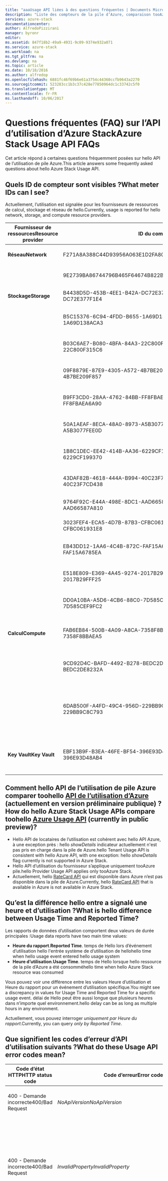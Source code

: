 ```yaml
---
title: "aaaUsage API liées à des questions fréquentes | Documents Microsoft"
description: "Liste des compteurs de la pile d’Azure, comparaison tooAzure l’utilisation des API, l’utilisation et signalés temps, les codes d’erreur."
services: azure-stack
documentationcenter: 
author: AlfredoPizzirani
manager: byronr
editor: 
ms.assetid: 847f18b2-49a9-4931-9c09-9374e932a071
ms.service: azure-stack
ms.workload: na
ms.tgt_pltfrm: na
ms.devlang: na
ms.topic: article
ms.date: 10/18/2016
ms.author: alfredop
ms.openlocfilehash: 6881fc46f69b6e61a3754c44360ccfb9643a2270
ms.sourcegitcommit: 523283cc1b3c37c428e77850964dc1c33742c5f0
ms.translationtype: MT
ms.contentlocale: fr-FR
ms.lasthandoff: 10/06/2017
---
```

# <a name="azure-stack-usage-api-faqs"></a><span data-ttu-id="71a37-103">Questions fréquentes (FAQ) sur l’API d’utilisation d’Azure Stack</span><span class="sxs-lookup"><span data-stu-id="71a37-103">Azure Stack Usage API FAQs</span></span>
<span data-ttu-id="71a37-104">Cet article répond à certaines questions fréquemment posées sur hello API de l’utilisation de pile Azure.</span><span class="sxs-lookup"><span data-stu-id="71a37-104">This article answers some frequently asked questions about hello Azure Stack Usage API.</span></span>

## <a name="what-meter-ids-can-i-see"></a><span data-ttu-id="71a37-105">Quels ID de compteur sont visibles ?</span><span class="sxs-lookup"><span data-stu-id="71a37-105">What meter IDs can I see?</span></span>
<span data-ttu-id="71a37-106">Actuellement, l’utilisation est signalée pour les fournisseurs de ressources de calcul, stockage et réseau de hello.</span><span class="sxs-lookup"><span data-stu-id="71a37-106">Currently, usage is reported for hello network, storage, and compute resource providers.</span></span>

| <span data-ttu-id="71a37-107">**Fournisseur de ressources**</span><span class="sxs-lookup"><span data-stu-id="71a37-107">**Resource provider**</span></span> | <span data-ttu-id="71a37-108">**ID du compteur**</span><span class="sxs-lookup"><span data-stu-id="71a37-108">**Meter ID**</span></span> | <span data-ttu-id="71a37-109">**Nom du compteur**</span><span class="sxs-lookup"><span data-stu-id="71a37-109">**Meter name**</span></span> | <span data-ttu-id="71a37-110">**Unité**</span><span class="sxs-lookup"><span data-stu-id="71a37-110">**Unit**</span></span> | <span data-ttu-id="71a37-111">**Informations supplémentaires**</span><span class="sxs-lookup"><span data-stu-id="71a37-111">**Additional info**</span></span> |
| --- | --- | --- | --- | --- | 
| <span data-ttu-id="71a37-112">**Réseau**</span><span class="sxs-lookup"><span data-stu-id="71a37-112">**Network**</span></span> |<span data-ttu-id="71a37-113">F271A8A388C44D93956A063E1D2FA80B</span><span class="sxs-lookup"><span data-stu-id="71a37-113">F271A8A388C44D93956A063E1D2FA80B</span></span> |<span data-ttu-id="71a37-114">Static IP Address Usage</span><span class="sxs-lookup"><span data-stu-id="71a37-114">Static IP Address Usage</span></span> |<span data-ttu-id="71a37-115">Adresses IP</span><span class="sxs-lookup"><span data-stu-id="71a37-115">IP addresses</span></span>|<span data-ttu-id="71a37-116">Nombre d’adresses IP utilisées</span><span class="sxs-lookup"><span data-stu-id="71a37-116">Count of IP addressess used</span></span> | 
| |<span data-ttu-id="71a37-117">9E2739BA86744796B465F64674B822BA</span><span class="sxs-lookup"><span data-stu-id="71a37-117">9E2739BA86744796B465F64674B822BA</span></span> |<span data-ttu-id="71a37-118">Dynamic IP Address Usage</span><span class="sxs-lookup"><span data-stu-id="71a37-118">Dynamic IP Address Usage</span></span> |<span data-ttu-id="71a37-119">Adresses IP</span><span class="sxs-lookup"><span data-stu-id="71a37-119">IP addresses</span></span>|<span data-ttu-id="71a37-120">Nombre d’adresses IP utilisées</span><span class="sxs-lookup"><span data-stu-id="71a37-120">Count of IP addressess used</span></span> | 
| <span data-ttu-id="71a37-121">**Stockage**</span><span class="sxs-lookup"><span data-stu-id="71a37-121">**Storage**</span></span> |<span data-ttu-id="71a37-122">B4438D5D-453B-4EE1-B42A-DC72E377F1E4</span><span class="sxs-lookup"><span data-stu-id="71a37-122">B4438D5D-453B-4EE1-B42A-DC72E377F1E4</span></span> |<span data-ttu-id="71a37-123">TableCapacity</span><span class="sxs-lookup"><span data-stu-id="71a37-123">TableCapacity</span></span> |<span data-ttu-id="71a37-124">Go\*heures</span><span class="sxs-lookup"><span data-stu-id="71a37-124">GB\*hours</span></span> |<span data-ttu-id="71a37-125">Capacité totale consommée par table</span><span class="sxs-lookup"><span data-stu-id="71a37-125">Total capacity consumed by tables</span></span> |
| | <span data-ttu-id="71a37-126">B5C15376-6C94-4FDD-B655-1A69D138ACA3</span><span class="sxs-lookup"><span data-stu-id="71a37-126">B5C15376-6C94-4FDD-B655-1A69D138ACA3</span></span> |<span data-ttu-id="71a37-127">PageBlobCapacity</span><span class="sxs-lookup"><span data-stu-id="71a37-127">PageBlobCapacity</span></span> |<span data-ttu-id="71a37-128">Go\*heures</span><span class="sxs-lookup"><span data-stu-id="71a37-128">GB\*hours</span></span> |<span data-ttu-id="71a37-129">Capacité totale consommée par objet blob de pages</span><span class="sxs-lookup"><span data-stu-id="71a37-129">Total capacity consumed by page blobs</span></span> |
| | <span data-ttu-id="71a37-130">B03C6AE7-B080-4BFA-84A3-22C800F315C6</span><span class="sxs-lookup"><span data-stu-id="71a37-130">B03C6AE7-B080-4BFA-84A3-22C800F315C6</span></span> |<span data-ttu-id="71a37-131">QueueCapacity</span><span class="sxs-lookup"><span data-stu-id="71a37-131">QueueCapacity</span></span> |<span data-ttu-id="71a37-132">Go\*heures</span><span class="sxs-lookup"><span data-stu-id="71a37-132">GB\*hours</span></span> |<span data-ttu-id="71a37-133">Capacité totale consommée par file d’attente</span><span class="sxs-lookup"><span data-stu-id="71a37-133">Total capacity consumed by queue</span></span> |
| | <span data-ttu-id="71a37-134">09F8879E-87E9-4305-A572-4B7BE209F857</span><span class="sxs-lookup"><span data-stu-id="71a37-134">09F8879E-87E9-4305-A572-4B7BE209F857</span></span> |<span data-ttu-id="71a37-135">BlockBlobCapacity</span><span class="sxs-lookup"><span data-stu-id="71a37-135">BlockBlobCapacity</span></span> |<span data-ttu-id="71a37-136">Go\*heures</span><span class="sxs-lookup"><span data-stu-id="71a37-136">GB\*hours</span></span> |<span data-ttu-id="71a37-137">Capacité totale consommée par objet blob de blocs</span><span class="sxs-lookup"><span data-stu-id="71a37-137">Total capacity consumed by block blobs</span></span> |
| | <span data-ttu-id="71a37-138">B9FF3CD0-28AA-4762-84BB-FF8FBAEA6A90</span><span class="sxs-lookup"><span data-stu-id="71a37-138">B9FF3CD0-28AA-4762-84BB-FF8FBAEA6A90</span></span> |<span data-ttu-id="71a37-139">TableTransactions</span><span class="sxs-lookup"><span data-stu-id="71a37-139">TableTransactions</span></span> |<span data-ttu-id="71a37-140">Nombre de requêtes en 10 000 s</span><span class="sxs-lookup"><span data-stu-id="71a37-140">Request count in 10,000s</span></span> |<span data-ttu-id="71a37-141">Requêtes de service de Table (en 10 000 s)</span><span class="sxs-lookup"><span data-stu-id="71a37-141">Table service requests (in 10,000s)</span></span> |
| | <span data-ttu-id="71a37-142">50A1AEAF-8ECA-48A0-8973-A5B3077FEE0D</span><span class="sxs-lookup"><span data-stu-id="71a37-142">50A1AEAF-8ECA-48A0-8973-A5B3077FEE0D</span></span> |<span data-ttu-id="71a37-143">TableDataTransIn</span><span class="sxs-lookup"><span data-stu-id="71a37-143">TableDataTransIn</span></span> |<span data-ttu-id="71a37-144">Données en entrée, en Go</span><span class="sxs-lookup"><span data-stu-id="71a37-144">Ingress data in GB</span></span> |<span data-ttu-id="71a37-145">Entrée de données de service de Table, en Go</span><span class="sxs-lookup"><span data-stu-id="71a37-145">Table service data ingress in GB</span></span> |
| | <span data-ttu-id="71a37-146">1B8C1DEC-EE42-414B-AA36-6229CF199370</span><span class="sxs-lookup"><span data-stu-id="71a37-146">1B8C1DEC-EE42-414B-AA36-6229CF199370</span></span> |<span data-ttu-id="71a37-147">TableDataTransOut</span><span class="sxs-lookup"><span data-stu-id="71a37-147">TableDataTransOut</span></span> |<span data-ttu-id="71a37-148">Sortie, en Go</span><span class="sxs-lookup"><span data-stu-id="71a37-148">Outgress in GB</span></span> |<span data-ttu-id="71a37-149">Sortie de données de service de Table, en Go</span><span class="sxs-lookup"><span data-stu-id="71a37-149">Table service data egress in GB</span></span> |
| | <span data-ttu-id="71a37-150">43DAF82B-4618-444A-B994-40C23F7CD438</span><span class="sxs-lookup"><span data-stu-id="71a37-150">43DAF82B-4618-444A-B994-40C23F7CD438</span></span> |<span data-ttu-id="71a37-151">BlobTransactions</span><span class="sxs-lookup"><span data-stu-id="71a37-151">BlobTransactions</span></span> |<span data-ttu-id="71a37-152">Nombre de requêtes en 10 000 s</span><span class="sxs-lookup"><span data-stu-id="71a37-152">Requests count in 10,000s</span></span> |<span data-ttu-id="71a37-153">Requêtes de service BLOB (en 10 000 s)</span><span class="sxs-lookup"><span data-stu-id="71a37-153">Blob service requests (in 10,000s)</span></span> |
| | <span data-ttu-id="71a37-154">9764F92C-E44A-498E-8DC1-AAD66587A810</span><span class="sxs-lookup"><span data-stu-id="71a37-154">9764F92C-E44A-498E-8DC1-AAD66587A810</span></span> |<span data-ttu-id="71a37-155">BlobDataTransIn</span><span class="sxs-lookup"><span data-stu-id="71a37-155">BlobDataTransIn</span></span> |<span data-ttu-id="71a37-156">Données en entrée, en Go</span><span class="sxs-lookup"><span data-stu-id="71a37-156">Ingress data in GB</span></span> |<span data-ttu-id="71a37-157">Entrée de données de service BLOB, en Go</span><span class="sxs-lookup"><span data-stu-id="71a37-157">Blob service data ingress in GB</span></span> |
| | <span data-ttu-id="71a37-158">3023FEF4-ECA5-4D7B-87B3-CFBC061931E8</span><span class="sxs-lookup"><span data-stu-id="71a37-158">3023FEF4-ECA5-4D7B-87B3-CFBC061931E8</span></span> |<span data-ttu-id="71a37-159">BlobDataTransOut</span><span class="sxs-lookup"><span data-stu-id="71a37-159">BlobDataTransOut</span></span> |<span data-ttu-id="71a37-160">Sortie, en Go</span><span class="sxs-lookup"><span data-stu-id="71a37-160">Outgress in GB</span></span> |<span data-ttu-id="71a37-161">Sortie de données de service BLOB, en Go</span><span class="sxs-lookup"><span data-stu-id="71a37-161">Blob service data egress in GB</span></span> |
| | <span data-ttu-id="71a37-162">EB43DD12-1AA6-4C4B-872C-FAF15A6785EA</span><span class="sxs-lookup"><span data-stu-id="71a37-162">EB43DD12-1AA6-4C4B-872C-FAF15A6785EA</span></span> |<span data-ttu-id="71a37-163">QueueTransactions</span><span class="sxs-lookup"><span data-stu-id="71a37-163">QueueTransactions</span></span> |<span data-ttu-id="71a37-164">Nombre de requêtes en 10 000 s</span><span class="sxs-lookup"><span data-stu-id="71a37-164">Requests count in 10,000s</span></span> |<span data-ttu-id="71a37-165">Requêtes de service de File d’attente (en 10 000 s)</span><span class="sxs-lookup"><span data-stu-id="71a37-165">Queue service requests (in 10,000s)</span></span> |
| | <span data-ttu-id="71a37-166">E518E809-E369-4A45-9274-2017B29FFF25</span><span class="sxs-lookup"><span data-stu-id="71a37-166">E518E809-E369-4A45-9274-2017B29FFF25</span></span> |<span data-ttu-id="71a37-167">QueueDataTransIn</span><span class="sxs-lookup"><span data-stu-id="71a37-167">QueueDataTransIn</span></span> |<span data-ttu-id="71a37-168">Données en entrée, en Go</span><span class="sxs-lookup"><span data-stu-id="71a37-168">Ingress data in GB</span></span> |<span data-ttu-id="71a37-169">Entrée de données de service de File d’attente, en Go</span><span class="sxs-lookup"><span data-stu-id="71a37-169">Queue service data ingress in GB</span></span> | 
| | <span data-ttu-id="71a37-170">DD0A10BA-A5D6-4CB6-88C0-7D585CEF9FC2</span><span class="sxs-lookup"><span data-stu-id="71a37-170">DD0A10BA-A5D6-4CB6-88C0-7D585CEF9FC2</span></span> |<span data-ttu-id="71a37-171">QueueDataTransOut</span><span class="sxs-lookup"><span data-stu-id="71a37-171">QueueDataTransOut</span></span> |<span data-ttu-id="71a37-172">Sortie, en Go</span><span class="sxs-lookup"><span data-stu-id="71a37-172">Outgress in GB</span></span> |<span data-ttu-id="71a37-173">Sortie de données de service de File d’attente, en Go</span><span class="sxs-lookup"><span data-stu-id="71a37-173">Queue service data egress in GB</span></span> |
| <span data-ttu-id="71a37-174">**Calcul**</span><span class="sxs-lookup"><span data-stu-id="71a37-174">**Compute**</span></span> |<span data-ttu-id="71a37-175">FAB6EB84-500B-4A09-A8CA-7358F8BBAEA5</span><span class="sxs-lookup"><span data-stu-id="71a37-175">FAB6EB84-500B-4A09-A8CA-7358F8BBAEA5</span></span> |<span data-ttu-id="71a37-176">Base VM Size Hours</span><span class="sxs-lookup"><span data-stu-id="71a37-176">Base VM Size Hours</span></span> |<span data-ttu-id="71a37-177">Minutes de mémoire à tores magnétiques virtuelle</span><span class="sxs-lookup"><span data-stu-id="71a37-177">Virtual core minutes</span></span> | <span data-ttu-id="71a37-178">Nombre de fois où le vcores minutes hello qu'exécution de la machine virtuelle</span><span class="sxs-lookup"><span data-stu-id="71a37-178">Number of vcores times minutes hello VM ran</span></span> |
| |<span data-ttu-id="71a37-179">9CD92D4C-BAFD-4492-B278-BEDC2DE8232A</span><span class="sxs-lookup"><span data-stu-id="71a37-179">9CD92D4C-BAFD-4492-B278-BEDC2DE8232A</span></span> |<span data-ttu-id="71a37-180">Windows VM Size Hours</span><span class="sxs-lookup"><span data-stu-id="71a37-180">Windows VM Size Hours</span></span> |<span data-ttu-id="71a37-181">Minutes de mémoire à tores magnétiques virtuelle</span><span class="sxs-lookup"><span data-stu-id="71a37-181">Virtual core minutes</span></span> | <span data-ttu-id="71a37-182">Nombre de fois où le vcores minutes hello qu'exécution de la machine virtuelle</span><span class="sxs-lookup"><span data-stu-id="71a37-182">Number of vcores times minutes hello VM ran</span></span> |
| |<span data-ttu-id="71a37-183">6DAB500F-A4FD-49C4-956D-229BB9C8C793</span><span class="sxs-lookup"><span data-stu-id="71a37-183">6DAB500F-A4FD-49C4-956D-229BB9C8C793</span></span> |<span data-ttu-id="71a37-184">VM size hours</span><span class="sxs-lookup"><span data-stu-id="71a37-184">VM size hours</span></span> |<span data-ttu-id="71a37-185">Heures de machine virtuelle</span><span class="sxs-lookup"><span data-stu-id="71a37-185">VM hours</span></span> |<span data-ttu-id="71a37-186">Capture à la fois la machine virtuelle de base et la machine virtuelle Windows.</span><span class="sxs-lookup"><span data-stu-id="71a37-186">Captures both Base and Windows VM.</span></span> <span data-ttu-id="71a37-187">Ne s’ajuste pas en fonction des vcores</span><span class="sxs-lookup"><span data-stu-id="71a37-187">Does not adjust for vcores</span></span> |
| <span data-ttu-id="71a37-188">**Key Vault**</span><span class="sxs-lookup"><span data-stu-id="71a37-188">**Key Vault**</span></span> | <span data-ttu-id="71a37-189">EBF13B9F-B3EA-46FE-BF54-396E93D48AB4</span><span class="sxs-lookup"><span data-stu-id="71a37-189">EBF13B9F-B3EA-46FE-BF54-396E93D48AB4</span></span> |<span data-ttu-id="71a37-190">Key Vault transactions</span><span class="sxs-lookup"><span data-stu-id="71a37-190">Key Vault transactions</span></span> | <span data-ttu-id="71a37-191">Nombre de requêtes en 10 000 s</span><span class="sxs-lookup"><span data-stu-id="71a37-191">Request count in 10000s</span></span>| <span data-ttu-id="71a37-192">Nombre de requêtes d’API REST reçues par le plan de données Key Vault</span><span class="sxs-lookup"><span data-stu-id="71a37-192">Number of REST API requests received by Key Vault data plane</span></span> |

## <a name="how-do-hello-azure-stack-usage-apis-compare-toohello-azure-usage-apihttpsmsdnmicrosoftcomlibraryazure1ea5b323-54bb-423d-916f-190de96c6a3c-currently-in-public-preview"></a><span data-ttu-id="71a37-193">Comment hello API de l’utilisation de pile Azure comparer toohello [API de l’utilisation d’Azure](https://msdn.microsoft.com/library/azure/1ea5b323-54bb-423d-916f-190de96c6a3c) (actuellement en version préliminaire publique) ?</span><span class="sxs-lookup"><span data-stu-id="71a37-193">How do hello Azure Stack Usage APIs compare toohello [Azure Usage API](https://msdn.microsoft.com/library/azure/1ea5b323-54bb-423d-916f-190de96c6a3c) (currently in public preview)?</span></span>
* <span data-ttu-id="71a37-194">Hello API de locataires de l’utilisation est cohérent avec hello API Azure, à une exception près : hello *showDetails* indicateur actuellement n'est pas pris en charge dans la pile de Azure.</span><span class="sxs-lookup"><span data-stu-id="71a37-194">hello Tenant Usage API is consistent with hello Azure API, with one exception: hello *showDetails* flag currently is not supported in Azure Stack.</span></span>
* <span data-ttu-id="71a37-195">Hello API d’utilisation du fournisseur s’applique uniquement tooAzure pile.</span><span class="sxs-lookup"><span data-stu-id="71a37-195">hello Provider Usage API applies only tooAzure Stack.</span></span>
* <span data-ttu-id="71a37-196">Actuellement, hello [RateCard API](https://msdn.microsoft.com/en-us/library/azure/mt219004.aspx) qui est disponible dans Azure n’est pas disponible dans la pile de Azure.</span><span class="sxs-lookup"><span data-stu-id="71a37-196">Currently, hello [RateCard API](https://msdn.microsoft.com/en-us/library/azure/mt219004.aspx) that is available in Azure is not available in Azure Stack.</span></span>

## <a name="what-is-hello-difference-between-usage-time-and-reported-time"></a><span data-ttu-id="71a37-197">Qu’est la différence hello entre a signalé une heure et d’utilisation ?</span><span class="sxs-lookup"><span data-stu-id="71a37-197">What is hello difference between Usage Time and Reported Time?</span></span>
<span data-ttu-id="71a37-198">Les rapports de données d’utilisation comportent deux valeurs de durée principales :</span><span class="sxs-lookup"><span data-stu-id="71a37-198">Usage data reports have two main time values:</span></span>

* <span data-ttu-id="71a37-199">**Heure du rapport**.</span><span class="sxs-lookup"><span data-stu-id="71a37-199">**Reported Time**.</span></span> <span data-ttu-id="71a37-200">temps de Hello lors d’événement d’utilisation hello l'entrée système de d’utilisation de hello</span><span class="sxs-lookup"><span data-stu-id="71a37-200">hello time when hello usage event entered hello usage system</span></span>
* <span data-ttu-id="71a37-201">**Heure d’utilisation**.</span><span class="sxs-lookup"><span data-stu-id="71a37-201">**Usage Time**.</span></span> <span data-ttu-id="71a37-202">temps de Hello lorsque hello ressource de la pile d’Azure a été consommé</span><span class="sxs-lookup"><span data-stu-id="71a37-202">hello time when hello Azure Stack resource was consumed</span></span>

<span data-ttu-id="71a37-203">Vous pouvez voir une différence entre les valeurs Heure d’utilisation et Heure du rapport pour un événement d’utilisation spécifique.</span><span class="sxs-lookup"><span data-stu-id="71a37-203">You might see a discrepancy in values for Usage Time and Reported Time for a specific usage event.</span></span> <span data-ttu-id="71a37-204">délai de Hello peut être aussi longue que plusieurs heures dans n’importe quel environnement.</span><span class="sxs-lookup"><span data-stu-id="71a37-204">hello delay can be as long as multiple hours in any environment.</span></span>

<span data-ttu-id="71a37-205">Actuellement, vous pouvez interroger *uniquement par Heure du rapport*.</span><span class="sxs-lookup"><span data-stu-id="71a37-205">Currently, you can query *only by Reported Time*.</span></span>

## <a name="what-do-these-usage-api-error-codes-mean"></a><span data-ttu-id="71a37-206">Que signifient les codes d’erreur d’API d’utilisation suivants ?</span><span class="sxs-lookup"><span data-stu-id="71a37-206">What do these Usage API error codes mean?</span></span>
| <span data-ttu-id="71a37-207">**Code d’état HTTP**</span><span class="sxs-lookup"><span data-stu-id="71a37-207">**HTTP status code**</span></span> | <span data-ttu-id="71a37-208">**Code d’erreur**</span><span class="sxs-lookup"><span data-stu-id="71a37-208">**Error code**</span></span> | <span data-ttu-id="71a37-209">**Description**</span><span class="sxs-lookup"><span data-stu-id="71a37-209">**Description**</span></span> |
| --- | --- | --- |
| <span data-ttu-id="71a37-210">400 - Demande incorrecte</span><span class="sxs-lookup"><span data-stu-id="71a37-210">400/Bad Request</span></span> |<span data-ttu-id="71a37-211">*NoApiVersion*</span><span class="sxs-lookup"><span data-stu-id="71a37-211">*NoApiVersion*</span></span> |<span data-ttu-id="71a37-212">Hello *api-version* paramètre de requête est manquant.</span><span class="sxs-lookup"><span data-stu-id="71a37-212">hello *api-version* query parameter is missing.</span></span> |
| <span data-ttu-id="71a37-213">400 - Demande incorrecte</span><span class="sxs-lookup"><span data-stu-id="71a37-213">400/Bad Request</span></span> |<span data-ttu-id="71a37-214">*InvalidProperty*</span><span class="sxs-lookup"><span data-stu-id="71a37-214">*InvalidProperty*</span></span> |<span data-ttu-id="71a37-215">Une propriété est manquante ou a une valeur non valide.</span><span class="sxs-lookup"><span data-stu-id="71a37-215">A property is missing or has an invalid value.</span></span> <span data-ttu-id="71a37-216">message de type Hello dans le code d’erreur hello dans le corps de la réponse hello identifie hello propriété manquante.</span><span class="sxs-lookup"><span data-stu-id="71a37-216">hello message in hello error code in hello response body identifies hello missing property.</span></span> |
| <span data-ttu-id="71a37-217">400 - Demande incorrecte</span><span class="sxs-lookup"><span data-stu-id="71a37-217">400/Bad Request</span></span> |<span data-ttu-id="71a37-218">*RequestEndTimeIsInFuture*</span><span class="sxs-lookup"><span data-stu-id="71a37-218">*RequestEndTimeIsInFuture*</span></span> |<span data-ttu-id="71a37-219">Hello valeur pour *ReportedEndTime* est Bonjour futures.</span><span class="sxs-lookup"><span data-stu-id="71a37-219">hello value for *ReportedEndTime* is in hello future.</span></span> <span data-ttu-id="71a37-220">Valeurs Bonjour futures ne sont pas autorisées pour cet argument.</span><span class="sxs-lookup"><span data-stu-id="71a37-220">Values in hello future are not allowed for this argument.</span></span> |
| <span data-ttu-id="71a37-221">400 - Demande incorrecte</span><span class="sxs-lookup"><span data-stu-id="71a37-221">400/Bad Request</span></span> |<span data-ttu-id="71a37-222">*SubscriberIdIsNotDirectTenant*</span><span class="sxs-lookup"><span data-stu-id="71a37-222">*SubscriberIdIsNotDirectTenant*</span></span> |<span data-ttu-id="71a37-223">Un appel d’API du fournisseur utilisé un ID d’abonnement qui n’est pas un client valid de l’appelant de hello.</span><span class="sxs-lookup"><span data-stu-id="71a37-223">A provider API call used a subscription ID that is not a valid tenant of hello caller.</span></span> |
| <span data-ttu-id="71a37-224">400 - Demande incorrecte</span><span class="sxs-lookup"><span data-stu-id="71a37-224">400/Bad Request</span></span> |<span data-ttu-id="71a37-225">*SubscriptionIdMissingInRequest*</span><span class="sxs-lookup"><span data-stu-id="71a37-225">*SubscriptionIdMissingInRequest*</span></span> |<span data-ttu-id="71a37-226">ID d’abonnement Hello de l’appelant de hello est manquant.</span><span class="sxs-lookup"><span data-stu-id="71a37-226">hello subscription ID of hello caller is missing.</span></span> |
| <span data-ttu-id="71a37-227">400 - Demande incorrecte</span><span class="sxs-lookup"><span data-stu-id="71a37-227">400/Bad Request</span></span> |<span data-ttu-id="71a37-228">*InvalidAggregationGranularity*</span><span class="sxs-lookup"><span data-stu-id="71a37-228">*InvalidAggregationGranularity*</span></span> |<span data-ttu-id="71a37-229">Une granularité d’agrégation non valide a été demandée.</span><span class="sxs-lookup"><span data-stu-id="71a37-229">An invalid aggregation granularity was requested.</span></span> <span data-ttu-id="71a37-230">Les valeurs valides sont « quotidienne » et « horaire ».</span><span class="sxs-lookup"><span data-stu-id="71a37-230">Valid values are daily and hourly.</span></span> |
| <span data-ttu-id="71a37-231">503</span><span class="sxs-lookup"><span data-stu-id="71a37-231">503</span></span> |<span data-ttu-id="71a37-232">*ServiceUnavailable*</span><span class="sxs-lookup"><span data-stu-id="71a37-232">*ServiceUnavailable*</span></span> |<span data-ttu-id="71a37-233">Une erreur renouvelable s’est produite, car le service de hello est occupé ou appel de hello est limitée.</span><span class="sxs-lookup"><span data-stu-id="71a37-233">A retryable error occurred because hello service is busy or hello call is being throttled.</span></span> |

## <a name="next-steps"></a><span data-ttu-id="71a37-234">Étapes suivantes</span><span class="sxs-lookup"><span data-stu-id="71a37-234">Next Steps</span></span>
[<span data-ttu-id="71a37-235">Facturation des clients et rétrofacturation dans Azure Stack</span><span class="sxs-lookup"><span data-stu-id="71a37-235">Customer billing and chargeback in Azure Stack</span></span>](azure-stack-billing-and-chargeback.md)

[<span data-ttu-id="71a37-236">API d’utilisation des ressources de fournisseur</span><span class="sxs-lookup"><span data-stu-id="71a37-236">Provider Resource Usage API</span></span>](azure-stack-provider-resource-api.md)

[<span data-ttu-id="71a37-237">API d’utilisation des ressources de locataire</span><span class="sxs-lookup"><span data-stu-id="71a37-237">Tenant Resource Usage API</span></span>](azure-stack-tenant-resource-usage-api.md)

